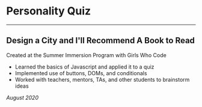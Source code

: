 # Personality Quiz 
--------------------
## Design a City and I'll Recommend A Book to Read



Created at the Summer Immersion Program with Girls Who Code

- Learned the basics of Javascript and applied it to a quiz
- Implemented use of buttons, DOMs, and conditionals
- Worked with teachers, mentors, TAs, and other students to brainstorm ideas


_August 2020_
